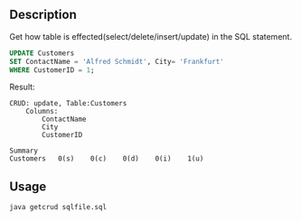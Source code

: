 ## Description
Get how table is effected(select/delete/insert/update) in the SQL statement.

```sql
UPDATE Customers
SET ContactName = 'Alfred Schmidt', City= 'Frankfurt'
WHERE CustomerID = 1;
```

Result:
```
CRUD: update, Table:Customers
	Columns:
		ContactName
		City
		CustomerID

Summary
Customers	0(s)	0(c)	0(d)	0(i)	1(u)
```


## Usage
`java getcrud sqlfile.sql`



